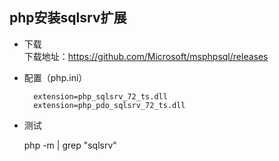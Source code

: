 ## php安装sqlsrv扩展

- 下载<br>
  下载地址：<a href="https://github.com/Microsoft/msphpsql/releases">https://github.com/Microsoft/msphpsql/releases</a>
	
- 配置（php.ini）

		extension=php_sqlsrv_72_ts.dll
	  	extension=php_pdo_sqlsrv_72_ts.dll

- 测试

	php -m | grep "sqlsrv"
 